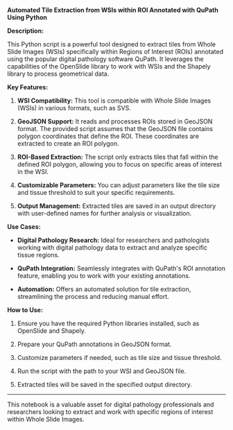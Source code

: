 **Automated Tile Extraction from WSIs within ROI Annotated with QuPath Using Python**

**Description:**

This Python script is a powerful tool designed to extract tiles from Whole Slide Images (WSIs) specifically within Regions of Interest (ROIs) annotated using the popular digital pathology software QuPath. It leverages the capabilities of the OpenSlide library to work with WSIs and the Shapely library to process geometrical data.

**Key Features:**

1. **WSI Compatibility:** This tool is compatible with Whole Slide Images (WSIs) in various formats, such as SVS.

2. **GeoJSON Support:** It reads and processes ROIs stored in GeoJSON format. The provided script assumes that the GeoJSON file contains polygon coordinates that define the ROI. These coordinates are extracted to create an ROI polygon.

3. **ROI-Based Extraction:** The script only extracts tiles that fall within the defined ROI polygon, allowing you to focus on specific areas of interest in the WSI.

4. **Customizable Parameters:** You can adjust parameters like the tile size and tissue threshold to suit your specific requirements.

5. **Output Management:** Extracted tiles are saved in an output directory with user-defined names for further analysis or visualization.

**Use Cases:**

- **Digital Pathology Research:** Ideal for researchers and pathologists working with digital pathology data to extract and analyze specific tissue regions.

- **QuPath Integration:** Seamlessly integrates with QuPath's ROI annotation feature, enabling you to work with your existing annotations.

- **Automation:** Offers an automated solution for tile extraction, streamlining the process and reducing manual effort.

**How to Use:**

1. Ensure you have the required Python libraries installed, such as OpenSlide and Shapely.

2. Prepare your QuPath annotations in GeoJSON format.

3. Customize parameters if needed, such as tile size and tissue threshold.

4. Run the script with the path to your WSI and GeoJSON file.

5. Extracted tiles will be saved in the specified output directory.

---

This notebook is a valuable asset for digital pathology professionals and researchers looking to extract and work with specific regions of interest within Whole Slide Images.
